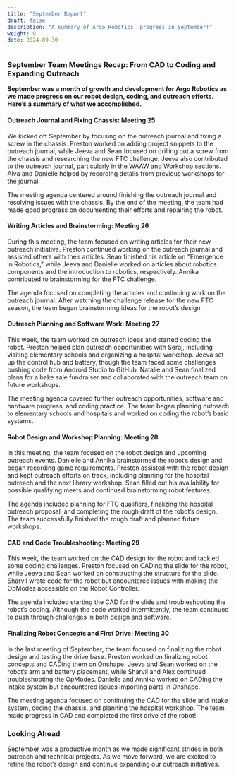 ```yaml
---
title: "September Report"  
draft: false  
description: "A summary of Argo Robotics’ progress in September!"  
weight: 9  
date: 2024-09-30  
---
```


### September Team Meetings Recap: From CAD to Coding and Expanding Outreach

**September was a month of growth and development for Argo Robotics as we made progress on our robot design, coding, and outreach efforts. Here’s a summary of what we accomplished.**

#### Outreach Journal and Fixing Chassis: Meeting 25

We kicked off September by focusing on the outreach journal and fixing a screw in the chassis. Preston worked on adding project snippets to the outreach journal, while Jeeva and Sean focused on drilling out a screw from the chassis and researching the new FTC challenge. Jeeva also contributed to the outreach journal, particularly in the WAAW and Workshop sections. Alva and Danielle helped by recording details from previous workshops for the journal.

The meeting agenda centered around finishing the outreach journal and resolving issues with the chassis. By the end of the meeting, the team had made good progress on documenting their efforts and repairing the robot.

#### Writing Articles and Brainstorming: Meeting 26

During this meeting, the team focused on writing articles for their new outreach initiative. Preston continued working on the outreach journal and assisted others with their articles. Sean finished his article on "Emergence in Robotics," while Jeeva and Danielle worked on articles about robotics components and the introduction to robotics, respectively. Annika contributed to brainstorming for the FTC challenge.

The agenda focused on completing the articles and continuing work on the outreach journal. After watching the challenge release for the new FTC season, the team began brainstorming ideas for the robot’s design.

#### Outreach Planning and Software Work: Meeting 27

This week, the team worked on outreach ideas and started coding the robot. Preston helped plan outreach opportunities with Seraj, including visiting elementary schools and organizing a hospital workshop. Jeeva set up the control hub and battery, though the team faced some challenges pushing code from Android Studio to GitHub. Natalie and Sean finalized plans for a bake sale fundraiser and collaborated with the outreach team on future workshops.

The meeting agenda covered further outreach opportunities, software and hardware progress, and coding practice. The team began planning outreach to elementary schools and hospitals and worked on coding the robot’s basic systems.

#### Robot Design and Workshop Planning: Meeting 28

In this meeting, the team focused on the robot design and upcoming outreach events. Danielle and Annika brainstormed the robot’s design and began recording game requirements. Preston assisted with the robot design and kept outreach efforts on track, including planning for the hospital outreach and the next library workshop. Sean filled out his availability for possible qualifying meets and continued brainstorming robot features.

The agenda included planning for FTC qualifiers, finalizing the hospital outreach proposal, and completing the rough draft of the robot’s design. The team successfully finished the rough draft and planned future workshops.

#### CAD and Code Troubleshooting: Meeting 29

This week, the team worked on the CAD design for the robot and tackled some coding challenges. Preston focused on CADing the slide for the robot, while Jeeva and Sean worked on constructing the structure for the slide. Sharvil wrote code for the robot but encountered issues with making the OpModes accessible on the Robot Controller.

The agenda included starting the CAD for the slide and troubleshooting the robot’s coding. Although the code worked intermittently, the team continued to push through challenges in both design and software.

#### Finalizing Robot Concepts and First Drive: Meeting 30

In the last meeting of September, the team focused on finalizing the robot design and testing the drive base. Preston worked on finalizing robot concepts and CADing them on Onshape. Jeeva and Sean worked on the robot’s arm and battery placement, while Sharvil and Alex continued troubleshooting the OpModes. Danielle and Annika worked on CADing the intake system but encountered issues importing parts in Onshape.

The meeting agenda focused on continuing the CAD for the slide and intake system, coding the chassis, and planning the hospital workshop. The team made progress in CAD and completed the first drive of the robot!

### Looking Ahead

September was a productive month as we made significant strides in both outreach and technical projects. As we move forward, we are excited to refine the robot’s design and continue expanding our outreach initiatives.
